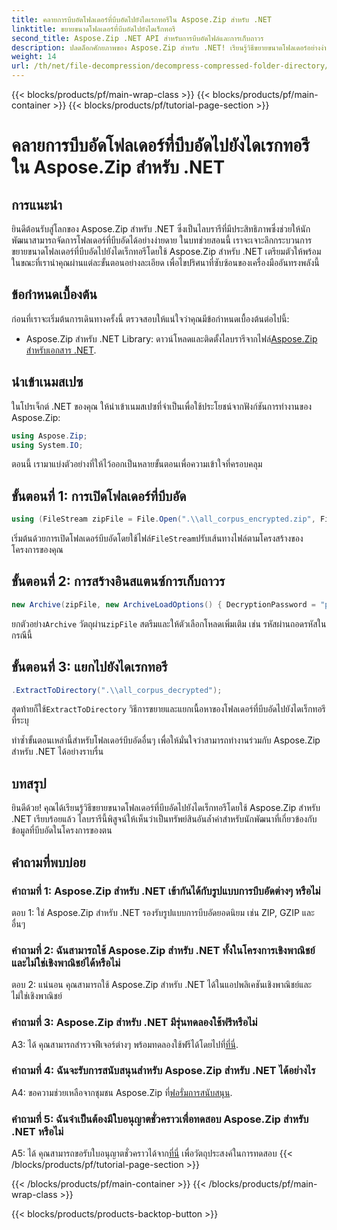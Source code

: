 ```yaml
---
title: คลายการบีบอัดโฟลเดอร์ที่บีบอัดไปยังไดเรกทอรีใน Aspose.Zip สำหรับ .NET
linktitle: ขยายขนาดโฟลเดอร์ที่บีบอัดไปยังไดเร็กทอรี
second_title: Aspose.Zip .NET API สำหรับการบีบอัดไฟล์และการเก็บถาวร
description: ปลดล็อกศักยภาพของ Aspose.Zip สำหรับ .NET! เรียนรู้วิธีขยายขนาดโฟลเดอร์อย่างง่ายดายด้วยคำแนะนำทีละขั้นตอนนี้ ดำดิ่งสู่โลกแห่งการบีบอัดและการสกัดที่ไร้รอยต่อ
weight: 14
url: /th/net/file-decompression/decompress-compressed-folder-directory/
---
```


{{< blocks/products/pf/main-wrap-class >}}
{{< blocks/products/pf/main-container >}}
{{< blocks/products/pf/tutorial-page-section >}}

# คลายการบีบอัดโฟลเดอร์ที่บีบอัดไปยังไดเรกทอรีใน Aspose.Zip สำหรับ .NET

## การแนะนำ

ยินดีต้อนรับสู่โลกของ Aspose.Zip สำหรับ .NET ซึ่งเป็นไลบรารีที่มีประสิทธิภาพซึ่งช่วยให้นักพัฒนาสามารถจัดการโฟลเดอร์ที่บีบอัดได้อย่างง่ายดาย ในบทช่วยสอนนี้ เราจะเจาะลึกกระบวนการขยายขนาดโฟลเดอร์ที่บีบอัดไปยังไดเร็กทอรีโดยใช้ Aspose.Zip สำหรับ .NET เตรียมตัวให้พร้อมในขณะที่เรานำคุณผ่านแต่ละขั้นตอนอย่างละเอียด เพื่อไขปริศนาที่ซับซ้อนของเครื่องมืออันทรงพลังนี้

## ข้อกำหนดเบื้องต้น

ก่อนที่เราจะเริ่มต้นการเดินทางครั้งนี้ ตรวจสอบให้แน่ใจว่าคุณมีข้อกำหนดเบื้องต้นต่อไปนี้:

-  Aspose.Zip สำหรับ .NET Library: ดาวน์โหลดและติดตั้งไลบรารีจากไฟล์[Aspose.Zip สำหรับเอกสาร .NET](https://reference.aspose.com/zip/net/).

## นำเข้าเนมสเปซ

ในโปรเจ็กต์ .NET ของคุณ ให้นำเข้าเนมสเปซที่จำเป็นเพื่อใช้ประโยชน์จากฟังก์ชันการทำงานของ Aspose.Zip:

```csharp
using Aspose.Zip;
using System.IO;
```

ตอนนี้ เรามาแบ่งตัวอย่างที่ให้ไว้ออกเป็นหลายขั้นตอนเพื่อความเข้าใจที่ครอบคลุม

## ขั้นตอนที่ 1: การเปิดโฟลเดอร์ที่บีบอัด

```csharp
using (FileStream zipFile = File.Open(".\\all_corpus_encrypted.zip", FileMode.Open))
```

 เริ่มต้นด้วยการเปิดโฟลเดอร์บีบอัดโดยใช้ไฟล์`FileStream`ปรับเส้นทางไฟล์ตามโครงสร้างของโครงการของคุณ

## ขั้นตอนที่ 2: การสร้างอินสแตนซ์การเก็บถาวร

```csharp
new Archive(zipFile, new ArchiveLoadOptions() { DecryptionPassword = "p@s$" })
```

 ยกตัวอย่าง`Archive` วัตถุผ่าน`zipFile` สตรีมและให้ตัวเลือกโหลดเพิ่มเติม เช่น รหัสผ่านถอดรหัสในกรณีนี้

## ขั้นตอนที่ 3: แยกไปยังไดเรกทอรี

```csharp
.ExtractToDirectory(".\\all_corpus_decrypted");
```

 สุดท้ายก็ใช้`ExtractToDirectory` วิธีการขยายและแยกเนื้อหาของโฟลเดอร์ที่บีบอัดไปยังไดเร็กทอรีที่ระบุ

ทำซ้ำขั้นตอนเหล่านี้สำหรับโฟลเดอร์บีบอัดอื่นๆ เพื่อให้มั่นใจว่าสามารถทำงานร่วมกับ Aspose.Zip สำหรับ .NET ได้อย่างราบรื่น

## บทสรุป

ยินดีด้วย! คุณได้เรียนรู้วิธีขยายขนาดโฟลเดอร์ที่บีบอัดไปยังไดเร็กทอรีโดยใช้ Aspose.Zip สำหรับ .NET เรียบร้อยแล้ว ไลบรารีนี้พิสูจน์ให้เห็นว่าเป็นทรัพย์สินอันล้ำค่าสำหรับนักพัฒนาที่เกี่ยวข้องกับข้อมูลที่บีบอัดในโครงการของตน

## คำถามที่พบบ่อย

### คำถามที่ 1: Aspose.Zip สำหรับ .NET เข้ากันได้กับรูปแบบการบีบอัดต่างๆ หรือไม่

ตอบ 1: ใช่ Aspose.Zip สำหรับ .NET รองรับรูปแบบการบีบอัดยอดนิยม เช่น ZIP, GZIP และอื่นๆ

### คำถามที่ 2: ฉันสามารถใช้ Aspose.Zip สำหรับ .NET ทั้งในโครงการเชิงพาณิชย์และไม่ใช่เชิงพาณิชย์ได้หรือไม่

ตอบ 2: แน่นอน คุณสามารถใช้ Aspose.Zip สำหรับ .NET ได้ในแอปพลิเคชันเชิงพาณิชย์และไม่ใช่เชิงพาณิชย์

### คำถามที่ 3: Aspose.Zip สำหรับ .NET มีรุ่นทดลองใช้ฟรีหรือไม่

 A3: ได้ คุณสามารถสำรวจฟีเจอร์ต่างๆ พร้อมทดลองใช้ฟรีได้โดยไปที่[ที่นี่](https://releases.aspose.com/).

### คำถามที่ 4: ฉันจะรับการสนับสนุนสำหรับ Aspose.Zip สำหรับ .NET ได้อย่างไร

 A4: ขอความช่วยเหลือจากชุมชน Aspose.Zip ที่[ฟอรั่มการสนับสนุน](https://forum.aspose.com/c/zip/37).

### คำถามที่ 5: ฉันจำเป็นต้องมีใบอนุญาตชั่วคราวเพื่อทดสอบ Aspose.Zip สำหรับ .NET หรือไม่

 A5: ได้ คุณสามารถขอรับใบอนุญาตชั่วคราวได้จาก[ที่นี่](https://purchase.aspose.com/temporary-license/) เพื่อวัตถุประสงค์ในการทดสอบ
{{< /blocks/products/pf/tutorial-page-section >}}

{{< /blocks/products/pf/main-container >}}
{{< /blocks/products/pf/main-wrap-class >}}

{{< blocks/products/products-backtop-button >}}
